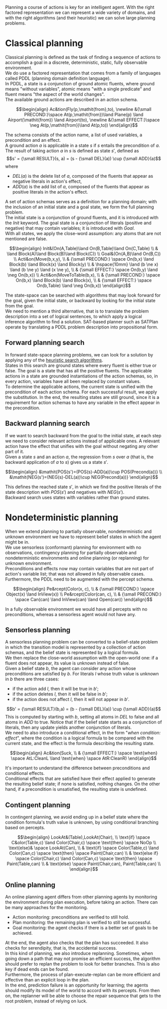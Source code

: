 Planning a course of actions is key for an intelligent agent. With the right factored representation we can represent a wide variety of domains, and with the right algorithms (and their heuristic) we can solve large planning problems.
# Classical planning
Classical planning is defined as the task of finding a sequence of actions to accomplish a goal in a discrete, deterministic, static, fully observable environment.<br>
We do use a factored representation that comes from a family of languages called PDDL (planning domain definition language).<br>
In PDDL, a state is a conjunction of ground atomic fluents, where ground means "without variables", atomic means "with a single predicate" and fluent means "the aspect of the world changes".<br>
The available ground actions are described in an action schema.

$$\begin{align} 
Ac&tion(Fly(p,\mathit{from},to), \newline
&{\small PRECOND:}\space At(p,\mathit{from})\land Plane(p) \land Airport(\mathit{from}) \land Airport(to), \newline
&{\small EFFECT:}\space \neg At(p,\mathit{from})\land At(p,to))
\end{align}$$

The schema consists of the action name, a list of used variables, a precondition and an effect.<br>
A ground action $a$ is applicable in a state $s$ if $s$ entails the precondition of $a$. The result of taking action $a$ in $s$ is defined as state $s'$, defined as 
$$s' = {\small RESULT}(s, a) = (s - {\small DEL}(a)) \cup {\small ADD}(a)$$
where 
- $DEL(a)$ is the delete list of $a$, composed of the fluents that appear as negative literals in action's effect,
- $ADD(a)$ is the add list of $a$, composed of the fluents that appear as positive literals in the action's effect.

A set of action schemas serves as a definition for a planning domain; with the inclusion of an initial state and a goal state, we form the full planning problem.<br>
The initial state is a conjunction of ground fluents, and it is introduced with the $Init$ keyword. The goal state is a conjunction of literals (positive and negative) that may contain variables; it is introduced with $Goal$.<br>
With all states, we apply the close-word assumption: any atoms that are not mentioned are false.

$$\begin{align}
Init&(On(A,Table)\land On(B,Table)\land On(C,Table) \\
& \land Block(A)\land Block(B)\land Block(C)) \\
Goal&(On(A,B)\land On(B,C)) \\
Acti&on(Move(b,x,y), \\
& {\small PRECOND:} \space On(b,x) \land Block(b) \land Block(x) \land Block(y) \\
& \hspace{10mm} \land (b \ne x) \land (b \ne y) \land (x \ne y), \\
& {\small EFFECT:} \space On(b,y) \land \neg On(b,x)) \\
Acti&on(MoveToTable(b,x), \\
& {\small PRECOND:} \space On(b,x) \land Block(b) \land Block(x), \\
& {\small EFFECT:} \space On(b,Table) \land \neg On(b,x))
\end{align}$$

The state-space can be searched with algorithms that may look forward for the goal, given the initial state, or backward by looking for the initial state from the goal.<br>
We need to mention a third alternative, that is to translate the problem description into a set of logical sentences, to which apply a logical inference algorithm to find a solution. SAT-based planner such as SATPlan operate by translating a PDDL problem description into propositional form.
## Forward planning search
In forward state-space planning problems, we can look for a solution by applying any of the [heuristic search algorithms](../II%20-%20Problem%20Solving/3%20-%20Solving%20Problems%20by%20Searching.md#informed-search-strategies).<br>
States in this search are ground states where every fluent is either true or false. The goal is a state that has all the positive fluents. The applicable actions in a state are grounded instantiations of the action schemas, so, in every action, variables have all been replaced by constant values.<br>
To determine the applicable actions, the current state is unified with the precondition of each action schema. For each successful result, we apply the substitution. In the end, the resulting states are still ground, since it is a requirement for action schemas to have any variable in the effect appear in the precondition.
## Backward planning search
If we want to search backward from the goal to the initial state, at each step we need to consider relevant actions instead of applicable ones. A relevant action have the effect that unifies with the goal without negating any other part of it.<br>
Given a state $s$ and an action $a$, the regression from $s$ over $a$ (that is, the backward application of $a$ to $s$) gives us a state $s'$.

$$\begin{align}
&\mathit{POS(s')=(POS(s)-ADD(a))\cup POS(Precond(a))} \\
&\mathit{NEG(s')=(NEG(s)-DEL(a))\cup NEG(Precond(a))}
\end{align}$$

This defines the reached state $s'$, in which we find the positive literals of the state description with $POS(s')$ and negatives with $NEG(s')$.<br>
Backward search uses states with variables rather than ground states.
# Nondeterministic planning
When we extend planning to partially observable, nondeterministic and unknown environment we have to represent belief states in which the agent might be in.<br>
We use sensorless (conformant) planning for environment with no observations, contingency planning for partially observable and nondeterministic environments and online planning (or replanning) for unknown environment.<br>
Preconditions and effects now may contain variables that are not part of action's variable list; that was not allowed in fully observable cases.<br>
Furthermore, the PDDL need to be augmented with the percept schema.

$$\begin{align}
Pe&rcept(Color(x, c), \\
& {\small PRECOND:} \space Object(x) \land InView(x)) \\
Pe&rcept(Color(can, c), \\
& {\small PRECOND:} \space Can(can) \land InView(can) \land Open(can))
\end{align}$$

In a fully observable environment we would have all percepts with no preconditions, whereas a sensorless agent would not have any.
## Sensorless planning
A sensorless planning problem can be converted to a belief-state problem in which the transition model is represented by a collection of action schemas, and the belief state is represented by a logical formula.<br>
We then replace the close-world assumption with the open-world one: if a fluent does not appear, its value is unknown instead of false.<br>
Given a belief state $b$, the agent can consider any action whose preconditions are satisfied by $b$. For literals $l$ whose truth value is unknown in $b$ there are three cases:
- if the action add $l$, then it will be true in $b'$;
- if the action deletes $l$, then it will be false in $b'$;
- if the action does not affect $l$, then it will not appear in $b'$.

$$b' = {\small RESULT}(b,a) = (b - {\small DEL}(a)) \cup {\small ADD}(a)$$
This is computed by starting with $b$, setting all atoms in $DEL$ to false and all atoms in $ADD$ to true. Notice that if the belief state starts as a conjunction of literals, then any update yields another conjunction of literals.<br>
We need to also introduce a conditional effect, in the form "*when condition: effect*", where the condition is a logical formula to be compared with the current state, and the effect is the formula describing the resulting state.

$$\begin{align}
Ac&tion(Suck, \\
& {\small EFFECT:} \space \text{when} \space AtL:CleanL \land \text{when} \space AtR:CleanR)
\end{align}$$

It's important to understand the difference between preconditions and conditional effects.<br>
Conditional effects that are satisfied have their effect applied to generate the resulting belief state; if none is satisfied, nothing changes. On the other hand, if a precondition is unsatisfied, the resulting state is undefined.
## Contingent planning
In contingent planning, we avoid ending up in a belief state where the condition formula's truth value is unknown, by using conditional branching based on percepts.

$$\begin{align}
LookAt&(Table),LookAt(Chair), \\
\text{if} \space C&olor(Table,c) \land Color(Chair,c) \space \text{then} \space NoOp \\
\text{else}& \space LookAt(Can), \\
& \text{if} \space Color(Table,c) \land Color(Can,c) \space \text{then} \space Paint(Chair,can) \\
& \text{else if} \space Color(Chair,c) \land Color(Can,c) \space \text{then} \space Paint(Table,can) \\
& \text{else} \space Paint(Chair,can), Paint(Table,can) \\
\end{align}$$

## Online planning
An online planning agent differs from other planning agents by monitoring the environment during plan execution, before taking an action. There can be many approaches for the monitoring.
- Action monitoring: preconditions are verified to still hold.
- Plan monitoring: the remaining plan is verified to still be successful.
- Goal monitoring: the agent checks if there is a better set of goals to be achieved.

At the end, the agent also checks that the plan has succeeded. It also checks for serendipity, that is, the accidental success.<br>
In this kind of planning, we also introduce replanning. Sometimes, when going down a path that may not promise an efficient success, the algorithm should prefer to replan the problem to look for better branches. This is also key if dead ends can be found.<br>
Furthermore, the process of plan-execute-replan can be more efficient and effective than an explicit loop in the plan.<br>
In the end, prediction failure is an opportunity for learning; the agents should modify its model of the world to accord with its percepts. From then on, the replanner will be able to choose the repair sequence that gets to the root problem, instead of relying on luck.